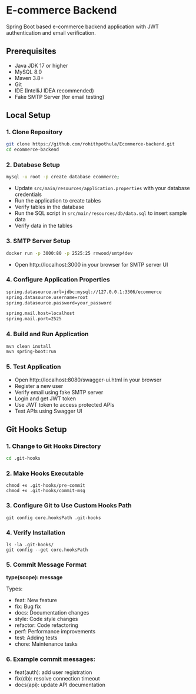 # E-commerce Backend

Spring Boot based e-commerce backend application with JWT authentication and email verification.

## Prerequisites

- Java JDK 17 or higher
- MySQL 8.0
- Maven 3.8+
- Git
- IDE (IntelliJ IDEA recommended)
- Fake SMTP Server (for email testing)

## Local Setup

### 1. Clone Repository
```bash
git clone https://github.com/rohithpothula/Ecommerce-backend.git
cd ecommerce-backend
```

### 2. Database Setup
```bash
mysql -u root -p create database ecommerce;
```
- Update `src/main/resources/application.properties` with your database credentials
- Run the application to create tables
- Verify tables in the database
- Run the SQL script in `src/main/resources/db/data.sql` to insert sample data
- Verify data in the tables


### 3. SMTP Server Setup
```bash
docker run -p 3000:80 -p 2525:25 rnwood/smtp4dev
```
- Open http://localhost:3000 in your browser for SMTP server UI

### 4. Configure Application Properties
```bash
spring.datasource.url=jdbc:mysql://127.0.0.1:3306/ecommerce
spring.datasource.username=root
spring.datasource.password=your_password

spring.mail.host=localhost
spring.mail.port=2525
```
### 4. Build and Run Application
```bash
mvn clean install
mvn spring-boot:run
```
### 5. Test Application
- Open http://localhost:8080/swagger-ui.html in your browser
- Register a new user
- Verify email using fake SMTP server
- Login and get JWT token
- Use JWT token to access protected APIs
- Test APIs using Swagger UI
## Git Hooks Setup

### 1. Change to Git Hooks Directory
```bash
cd .git-hooks
```
### 2. Make Hooks Executable
```
chmod +x .git-hooks/pre-commit
chmod +x .git-hooks/commit-msg
```
### 3. Configure Git to Use Custom Hooks Path
```
git config core.hooksPath .git-hooks
```
### 4. Verify Installation
```
ls -la .git-hooks/
git config --get core.hooksPath
```
### 5. Commit Message Format

**type(scope): message**

Types:
- feat: New feature
- fix: Bug fix
- docs: Documentation changes
- style: Code style changes
- refactor: Code refactoring
- perf: Performance improvements
- test: Adding tests
- chore: Maintenance tasks

### 6. Example commit messages:
- feat(auth): add user registration
- fix(db): resolve connection timeout
- docs(api): update API documentation
